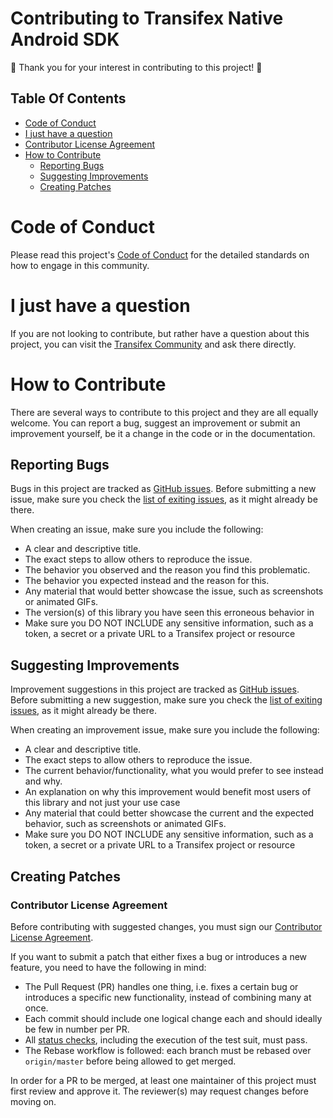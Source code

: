 # Contributing to Transifex Native Android SDK

:tada: Thank you for your interest in contributing to this project! :tada:

## Table Of Contents

* [Code of Conduct](#code-of-conduct)
* [I just have a question](#i-just-have-a-question)
* [Contributor License Agreement](#contributor-license-agreement)
* [How to Contribute](#how-to-contribute)
  * [Reporting Bugs](#reporting-bugs)
  * [Suggesting Improvements](#suggesting-improvements)
  * [Creating Patches](#creating-patches)

# Code of Conduct

Please read this project's [Code of Conduct](/CODE_OF_CONDUCT.md) for the detailed standards on how to engage in this community.

# I just have a question

If you are not looking to contribute, but rather have a question about this project, you can visit the [Transifex Community](https://community.transifex.com/c/transifex-native) and ask there directly.

# How to Contribute

There are several ways to contribute to this project and they are all equally welcome. You can report a bug, suggest an improvement or submit an improvement yourself, be it a change in the code or in the documentation.

## Reporting Bugs

Bugs in this project are tracked as [GitHub issues](https://guides.github.com/features/issues/). Before submitting a new issue, make sure you check the [list of exiting issues](https://github.com/transifex/transifex-java/issues), as it might already be there.

When creating an issue, make sure you include the following:
* A clear and descriptive title.
* The exact steps to allow others to reproduce the issue.
* The behavior you observed and the reason you find this problematic.
* The behavior you expected instead and the reason for this.
* Any material that would better showcase the issue, such as screenshots or animated GIFs.
* The version(s) of this library you have seen this erroneous behavior in
* Make sure you DO NOT INCLUDE any sensitive information, such as a token, a secret or a private URL to a Transifex project or resource

## Suggesting Improvements

Improvement suggestions in this project are tracked as [GitHub issues](https://guides.github.com/features/issues/). Before submitting a new suggestion, make sure you check the [list of exiting issues](https://github.com/transifex/transifex-java/issues), as it might already be there.

When creating an improvement issue, make sure you include the following:
* A clear and descriptive title.
* The exact steps to allow others to reproduce the issue.
* The current behavior/functionality, what you would prefer to see instead and why.
* An explanation on why this improvement would benefit most users of this library and not just your use case
* Any material that could better showcase the current and the expected behavior, such as screenshots or animated GIFs.
* Make sure you DO NOT INCLUDE any sensitive information, such as a token, a secret or a private URL to a Transifex project or resource

## Creating Patches

### Contributor License Agreement

Before contributing with suggested changes, you must sign our [Contributor License Agreement](https://docs.transifex.com/legal/contributing).

If you want to submit a patch that either fixes a bug or introduces a new feature, you need to have the following in mind:
* The Pull Request (PR) handles one thing, i.e. fixes a certain bug or introduces a specific new functionality, instead of combining many at once.
* Each commit should include one logical change each and should ideally be few in number per PR.
* All [status checks](https://help.github.com/articles/about-status-checks), including the execution of the test suit, must pass.
* The Rebase workflow is followed: each branch must be rebased over `origin/master` before being allowed to get merged.

In order for a PR to be merged, at least one maintainer of this project must first review and approve it. The reviewer(s) may request changes before moving on.
